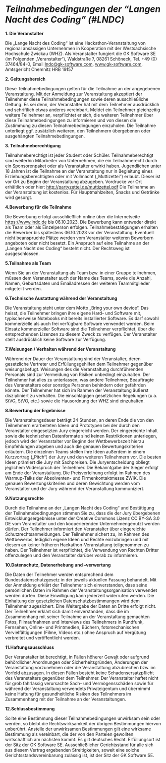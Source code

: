 # **_Teilnahmebedingungen der “Langen Nacht des Coding” (#LNDC)_**

**1. Die Veranstalter**

Die „Lange Nacht des Coding“ ist eine Hackathon-Veranstaltung von regional ansässigen Unternehmen in Kooperation mit der Westsächsische Hochschule Zwickau (WHZ).
Als Veranstalter fungiert die GK Software SE (im Folgenden „Veranstalter“), Waldstraße 7, 08261 Schöneck, Tel. +49 (0) 37464/84-0, Email lndc@gk-software.com, www.gk-software.com, Amtsgericht Chemnitz HRB 19157


**2. Geltungsbereich**

Diese Teilnahmebedingungen gelten für die Teilnahme an der angegebenen Veranstaltung. 
Mit der Anmeldung zur Veranstaltung akzeptiert der Teilnehmer diese Teilnahmebedingungen sowie deren ausschließliche Geltung. 
Es sei denn, der Veranstalter hat mit dem Teilnehmer ausdrücklich und schriftlich etwas anderes vereinbart. Meldet ein Teilnehmer gleichzeitig weitere Teilnehmer an, 
verpflichtet er sich, die weiteren Teilnehmer über diese Teilnahmebedingungen zu informieren und von diesen die Zustimmung zu diesen Teilnahmebedingungen einzuholen. 
Die Teilnahme unterliegt ggf. zusätzlich weiteren, den Teilnehmern übergebenen oder ausgehängten Teilnahmebedingungen.


**3. Teilnahmeberechtigung**

Teilnahmeberechtigt ist jeder Student oder Schüler. 
Teilnahmeberechtigt sind weiterhin Mitarbeiter von Unternehmen, die ein Teilnahmerecht durch ein Sponsorenpaket oder als Veranstalter erwirkt haben. 
Jugendlichen unter 18 Jahren ist die Teilnahme an der Veranstaltung nur in Begleitung eines Erziehungsberechtigten oder mit Vollmacht („Muttizettel“) erlaubt. 
Dieser ist vor Ort zu Beginn der Veranstaltung abzugeben. 
Vordrucke vor Ort erhältlich oder hier: http://partyzettel.de/muttizettel.pdf
Die Teilnahme an der Veranstaltung ist kostenlos. Für Hauptmahlzeiten, Snacks und Getränke wird gesorgt.


**4.Bewerbung für die Teilnahme**

Die Bewerbung erfolgt ausschließlich online über die Internetseite https://www.lndc.de bis 06.10.2023.
Die Bewerbung kann entweder direkt als Team oder als Einzelperson erfolgen.
Teilnahmebestätigungen erhalten die Bewerber bis spätestens 06.10.2023 vor der Veranstaltung.
Eventuell nicht beanspruchte Plätze werden vom Veranstalter weiteren Bewerbern angeboten oder nicht besetzt.
Ein Anspruch auf eine Teilnahme an der „Langen Nacht des Coding“ besteht nicht. 
Der Rechtsweg ist ausgeschlossen.


**5.Teilnahme als Team**

Wenn Sie an der Veranstaltung als Team bzw. in einer Gruppe teilnehmen, müssen dem Veranstalter auch der Name des Teams, sowie die Anzahl, Namen, Geburtsdaten und Emailadressen der weiteren Teammitglieder mitgeteilt werden.


**6.Technische Austattung während der Veranstaltung**

Die Veranstaltung steht unter dem Motto „Bring your own device“. 
Das heisst, die Teilnehmer bringen ihre eigene Hard- und Software mit, typischerweise Notebooks mit bereits installierter Software.
Es darf sowohl kommerzielle als auch frei verfügbare Software verwendet werden. 
Beim Einsatz kommerzieller Software sind die Teilnehmer verpflichtet, über die entsprechenden Lizenzen zu diesem Zweck zu verfügen. 
Der Veranstalter stellt ausdrücklich keine Software zur Verfügung.


**7.Weisungen / Verhalten während der Veranstaltung**

Während der Dauer der Veranstaltung sind der Veranstalter, deren gesetzliche Vertreter und Erfüllungsgehilfen dem Teilnehmer gegenüber weisungsbefugt. 
Weisungen des die Veranstaltung durchführenden Personals sind zur Vermeidung von Risiken unbedingt einzuhalten.
Der Teilnehmer hat alles zu unterlassen, was andere Teilnehmer, Beauftragte des Veranstalters oder sonstige Personen behindern oder gefährden könnte. 
Der Teilnehmer hat sich im Rahmen der Veranstaltung äußerst diszipliniert zu verhalten. 
Die einschlägigen gesetzlichen Regelungen (u.a. StVG, StVO, etc.) sowie die Hausordnung der WHZ sind einzuhalten.


**8.Bewertung der Ergebnisse**

Die Veranstaltungsdauer beträgt 24 Stunden, an deren Ende die von den Teilnehmern erarbeiteten Ideen und Prototypen bei der durch den Veranstalter eingesetzten Jury eingereicht werden. 
Der eingereichte Inhalt sowie die technischen Datenformate sind keinen Restriktionen unterlegen, jedoch wird der Veranstalter vor Beginn der Wettbewerbszeit hierzu Empfehlungen abgeben und auch die genauen Bewertungskriterien erläutern. 
Die einzelnen Teams stellen ihre Ideen außerdem in einem Kurzvortrag („Pitch“) der Jury und den weiteren Teilnehmern vor.
Die besten Ideen prämiert die Jury mit Sachpreisen. 
Die Juryentscheidung obliegt jeglichem Widerspruch der Teilnehmer. 
Die Bekanntgabe der Sieger erfolgt am Ende der Veranstaltung. Die Preisverleihung erfolgt im Rahmen des Warmup-Talks der Absolventen- und Firmenkontaktmesse ZWIK.
Die genauen Bewertungskriterien und deren Gewichtung werden vom Veranstalter und der Jury während der Veranstaltung kommuniziert.


**9.Nutzungsrechte**

Durch die Teilnahme an der „Langen Nacht des Coding“ und Bestätigung der Teilnahmebedingungen stimmen Sie zu, dass die der Jury übergebenen Entwicklungsergebnisse unter der Creative Commons Lizenz CC BY-SA 3.0 DE vom Veranstalter und den kooperierenden Unternehmengenutzt werden dürfen.
Der Teilnehmer informiert den Veranstalter über eingereichte Schutzrechtsanmeldungen. 
Der Teilnehmer sichert zu, im Rahmen des Wettbewerbs, lediglich eigene Ideen und Rechte einzubringen und mit diesem an keiner früheren Hackathon-Veranstaltung teilgenommen zu haben. 
Der Teilnehmer ist verpflichtet, die Verwendung von Rechten Dritter offenzulegen und den Veranstalter darüber vorab zu informieren.


**10.Datenschutz, Datenerhebung und –verwertung**

Die Daten der Teilnehmer werden entsprechend dem Bundesdatenschutzgesetz in der jeweils aktuellen Fassung behandelt.
Mit der Anmeldung erklärt der Teilnehmer sich einverstanden, dass seine persönlichen Daten im Rahmen der Veranstaltungsorganisation verwendet werden dürfen. 
Diese Einwilligung kann jederzeit widerrufen werden. Die Einhaltung der gesetzlichen Datenschutzbestimmungen wird dem Teilnehmer zugesichert. 
Eine Weitergabe der Daten an Dritte erfolgt nicht.
Der Teilnehmer erklärt sich damit einverstanden, dass die im Zusammenhang mit seiner Teilnahme an der Veranstaltung gemachten Fotos, Filmaufnahmen und Interviews des Teilnehmers in Rundfunk, Fernsehen, Online- und Printmedien, Büchern, fotomechanischen Vervielfältigungen (Filme, Videos etc.) ohne Anspruch auf Vergütung verbreitet und veröffentlicht werden.


**11.Haftungsausschluss**

Der Veranstalter ist berechtigt, in Fällen höherer Gewalt oder aufgrund behördlicher Anordnungen oder Sicherheitsgründen, Änderungen der Veranstaltung vorzunehmen oder die Veranstaltung abzubrechen bzw. im Vorfeld abzusagen. 
In diesen Fällen besteht keine Schadensersatzpflicht des Veranstalters gegenüber dem Teilnehmer.
Der Veranstalter haftet nicht für grob fahrlässig verursachte Sach- und Vermögensschäden sowie für während der Veranstaltung verwendets Privateigentum und übernimmt keine Haftung für gesundheitliche Risiken des Teilnehmers im Zusammenhang mit der Teilnahme an der Veranstaltungen.


**12.Schlussbestimmung**

Sollte eine Bestimmung dieser Teilnahmebedingungen unwirksam sein oder werden, so bleibt die Rechtswirksamkeit der übrigen Bestimmungen hiervon unberührt. 
Anstelle der unwirksamen Bestimmungen gilt eine wirksame Bestimmung als vereinbart, die der von den Parteien gewollten wirtschaftlich am nächsten kommt.
Es gilt deutsches Recht. Erfüllungsort ist der Sitz der GK Software SE. Ausschließlicher Gerichtsstand für alle sich aus diesem Vertrag ergebenden Streitigkeiten, soweit eine solche Gerichtsstandsvereinbarung zulässig ist, ist der Sitz der GK Software SE.
